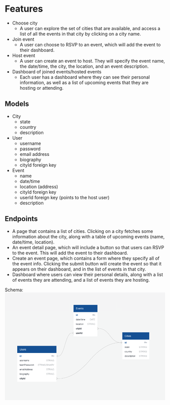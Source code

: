 # Features
- Choose city
    - A user can explore the set of cities that are available, and access a list of all the events in that city by clicking on a city name.
- Join event
    - A user can choose to RSVP to an event, which will add the event to their dashboard.
- Host event
    - A user can create an event to host. They will specify the event name, the date/time, the city, the location, and an event description.
- Dashboard of joined events/hosted events
    - Each user has a dashboard where they can see their personal information, as well as a list of upcoming events that they are hosting or attending.

## Models
- City
    - state
    - country
    - description
- User
    - username
    - password
    - email address
    - biography
    - cityId foreign key
- Event
    - name
    - date/time
    - location (address)
    - cityId foreign key
    - userId foreign key (points to the host user)
    - description

## Endpoints
- A page that contains a list of cities. Clicking on a city fetches some information about the city, along with a table of upcoming events (name, date/time, location).
- An event detail page, which will include a button so that users can RSVP to the event. This will add the event to their dashboard.
- Create an event page, which contains a form where they specify all of the event info. Clicking the submit button will create the event so that it appears on their dashboard, and in the list of events in that city.
- Dashboard where users can view their personal details, along with a list of events they are attending, and a list of events they are hosting.

Schema:
![Schema](schema.png)